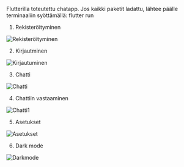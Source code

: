 Flutterilla toteutettu chatapp. Jos kaikki paketit ladattu, lähtee päälle terminaaliin syöttämällä: flutter run

1. Rekisteröityminen

![Rekisteröityminen](https://github.com/OsmanAkbaba/chatti-sovellus/assets/97663158/1bea79f6-0502-437f-acf4-fb66de6e5200)

2. Kirjautminen

![Kirjautuminen](https://github.com/OsmanAkbaba/chatti-sovellus/assets/97663158/206c9c56-7563-41ab-b6b3-e58b984dce17)

3. Chatti

![Chatti](https://github.com/OsmanAkbaba/chatti-sovellus/assets/97663158/0cfc1c15-336f-41eb-b7b5-a8074fcce736)

4. Chattiin vastaaminen

![Chatti1](https://github.com/OsmanAkbaba/chatti-sovellus/assets/97663158/6f950288-4d35-4ac1-9016-1d1fffcfdb59)

5. Asetukset 

![Asetukset](https://github.com/OsmanAkbaba/chatti-sovellus/assets/97663158/825ef83a-6211-461b-984a-5c386633279f)

6. Dark mode

![Darkmode](https://github.com/OsmanAkbaba/chatti-sovellus/assets/97663158/9fda63fd-c39d-43f2-ab9d-dadd384efae0)
